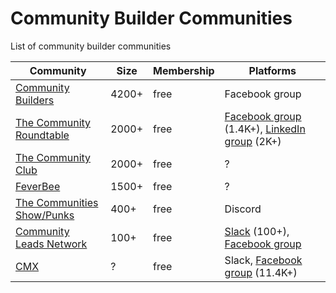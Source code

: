 # Community Builder Communities

List of community builder communities

| Community | Size | Membership | Platforms |
| --- | --- | --- | --- |
| [Community Builders](https://www.facebook.com/groups/we.are.community.builders/) | 4200+ | free | Facebook group |
| [The Community Roundtable](https://communityroundtable.com/) | 2000+ | free | [Facebook group](https://www.facebook.com/groups/TheCommunityRoundtable/) (1.4K+), [LinkedIn group](https://www.linkedin.com/groups/2230701/) (2K+) |
| [The Community Club](https://www.community.club/) | 2000+ | free | ? |
| [FeverBee](https://www.feverbee.com/register/) | 1500+ | free | ? |
| [The Communities Show/Punks](http://join.communities.show/) | 400+ | free | Discord |
| [Community Leads Network](https://communityleads.net/) | 100+ | free | [Slack](https://communityleads.net/slack) (100+), [Facebook group](https://www.facebook.com/groups/300883904855210) |
| [CMX](https://cmxslack.github.io/) | ? | free | Slack, [Facebook group](https://www.facebook.com/groups/cmxhub) (11.4K+) |
